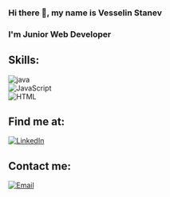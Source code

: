 ### Hi there 👋, my name is Vesselin Stanev
### I'm Junior Web Developer

<!--
**Vasi81/vasi81** is a ✨ _special_ ✨ repository because its `README.md` (this file) appears on your GitHub profile.

Here are some ideas to get you started:

- 🔭 I’m currently working on ...
- 🌱 I’m currently learning ...
- 👯 I’m looking to collaborate on ...
- 🤔 I’m looking for help with ...
- 💬 Ask me about ...
- 📫 How to reach me: ...
- 😄 Pronouns: ...
- ⚡ Fun fact: ...
-->


## Skills:
![java](https://img.shields.io/badge/Java-3DDC84?style=for-the-badge&logo=java&logoColor=white&labelColor=101010)</br>
![JavaScript](https://img.shields.io/badge/JavaScript-0095D5?style=for-the-badge&logo=javascript&logoColor=white&labelColor=101010)</br>
![HTML](https://img.shields.io/badge/HTML-3DDC84?style=for-the-badge&logo=html&logoColor=white&labelColor=101010)</br>

## Find me at:

[![LinkedIn](https://img.shields.io/badge/LinkedIn-Vesselin_Bontchev_Stanev-0077B5?style=for-the-badge&logo=linkedin&logoColor=white&labelColor=101010)](https://www.linkedin.com/in/vesselin-vaniov/)


## Contact me:

[![Email](https://img.shields.io/badge/vasivaniov@gmail.com-44a3f1?style=for-the-badge&logo=gmail&logoColor=white&labelColor=101010)](vasivaniov@gmail.com)

